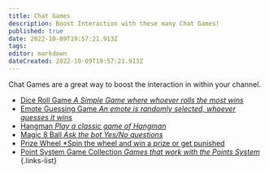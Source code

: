 ```yaml
---
title: Chat Games
description: Boost Interaction with these many Chat Games!
published: true
date: 2022-10-09T19:57:21.913Z
tags: 
editor: markdown
dateCreated: 2022-10-09T19:57:21.913Z
---
```


Chat Games are a great way to boost the interaction in within your channel.

- [Dice Roll Game *A Simple Game where whoever rolls the most wins*](/extensions/dice-roll-game)
- [Emote Guessing Game *An emote is randomly selected, whoever guesses it wins*](/extensions/emote-guessing-game)
- [Hangman *Play a classic game of Hangman*](/extensions/hangman)
- [Magic 8 Ball *Ask the bot Yes/No questions*](/extensions/magic-8-ball)
- [Prize Wheel *Spin the wheel and win a prize or get punished](/extensions/prize-wheel)
- [Point System Game Collection *Games that work with the Points System*](/extensions/points-system/points-system-links#points-system-games)
{.links-list}